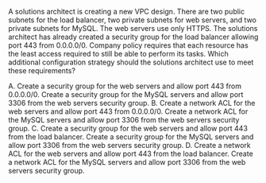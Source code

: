 A solutions architect is creating a new VPC design. There are two public subnets for the load balancer, two private subnets for web servers, and two private subnets for MySQL. The web servers use only HTTPS. The solutions architect has already created a security group for the load balancer allowing port 443 from 0.0.0.0/0. Company policy requires that each resource has the least access required to still be able to perform its tasks. Which additional configuration strategy should the solutions architect use to meet these requirements? 

A. Create a security group for the web servers and allow port 443 from 0.0.0.0/0. Create a security group for the MySQL servers and allow port 3306 from the web servers security group. 
B. Create a network ACL for the web servers and allow port 443 from 0.0.0.0/0. Create a network ACL for the MySQL servers and allow port 3306 from the web servers security group. 
C. Create a security group for the web servers and allow port 443 from the load balancer. Create a security group for the MySQL servers and allow port 3306 from the web servers security group. 
D. Create a network ACL for the web servers and allow port 443 from the load balancer. Create a network ACL for the MySQL servers and allow port 3306 from the web servers security group.